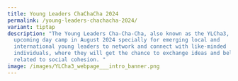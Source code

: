 ```yaml
---
title: Young Leaders ChaChaCha 2024
permalink: /young-leaders-chachacha-2024/
variant: tiptap
description: "The Young Leaders Cha-Cha-Cha, also known as the YLCha3, is an
  upcoming day camp in August 2024 specially for emerging local and
  international young leaders to network and connect with like-minded
  individuals, where they will get the chance to exchange ideas and beliefs
  related to social cohesion. "
image: /images/YLCha3_webpage___intro_banner.png
---
```

